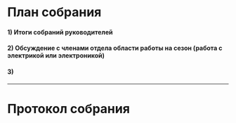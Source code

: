 # План собрания
#### 1) Итоги собраний руководителей
#### 2) Обсуждение с членами отдела области работы на сезон (работа с электрикой или электроникой)
#### 3)

---
# Протокол собрания

